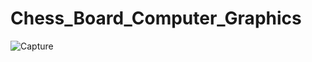 # Chess_Board_Computer_Graphics
![Capture](https://user-images.githubusercontent.com/36816925/104217487-a4e78b00-5465-11eb-9c77-04692192ffbc.PNG)
